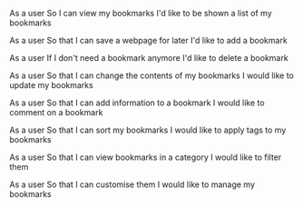 As a user
So I can view my bookmarks
I'd like to be shown a list of my bookmarks

As a user
So that I can save a webpage for later
I'd like to add a bookmark

As a user
If I don't need a bookmark anymore
I'd like to delete a bookmark

As a user
So that I can change the contents of my bookmarks
I would like to update my bookmarks

As a user
So that I can add information to a bookmark
I would like to comment on a bookmark

As a user
So that I can sort my bookmarks
I would like to apply tags to my bookmarks

As a user
So that I can view bookmarks in a category
I would like to filter them

As a user
So that I can customise them
I would like to manage my bookmarks  

